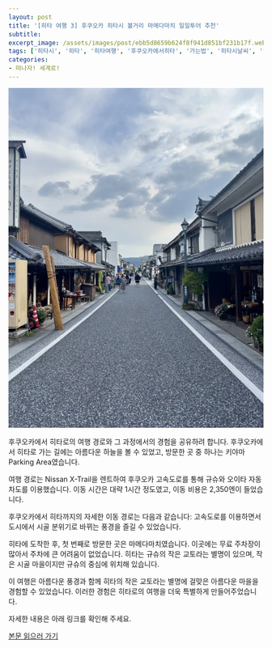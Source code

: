 ```yaml
---
layout: post
title: '[히타 여행 3] 후쿠오카 히타시 볼거리 마메다마치 일일투어 추천'
subtitle: 
excerpt_image: /assets/images/post/ebb5d8659b624f8f941d851bf231b17f.webp
tags: ['히타시', '히타', '히타여행', '후쿠오카에서히타', '가는법', '히타시날씨', '히타시료칸', '히타시볼거리', '마메다마치', '우키하벳칸신시요']
categories: 
- 떠나자! 세계로!
---
```


![메인 이미지](/assets/images/post/ebb5d8659b624f8f941d851bf231b17f.webp)

후쿠오카에서 히타로의 여행 경로와 그 과정에서의 경험을 공유하려 합니다. 후쿠오카에서 히타로 가는 길에는 아름다운 하늘을 볼 수 있었고, 방문한 곳 중 하나는 키야마 Parking Area였습니다. 

여행 경로는 Nissan X-Trail을 렌트하여 후쿠오카 고속도로를 통해 규슈와 오이타 자동차도를 이용했습니다. 이동 시간은 대략 1시간 정도였고, 이동 비용은 2,350엔이 들었습니다. 

후쿠오카에서 히타까지의 자세한 이동 경로는 다음과 같습니다: 고속도로를 이용하면서 도시에서 시골 분위기로 바뀌는 풍경을 즐길 수 있었습니다. 

히타에 도착한 후, 첫 번째로 방문한 곳은 마메다마치였습니다. 이곳에는 무료 주차장이 많아서 주차에 큰 어려움이 없었습니다. 히타는 규슈의 작은 교토라는 별명이 있으며, 작은 시골 마을이지만 규슈의 중심에 위치해 있습니다. 

이 여행은 아름다운 풍경과 함께 히타의 작은 교토라는 별명에 걸맞은 아름다운 마을을 경험할 수 있었습니다. 이러한 경험은 히타로의 여행을 더욱 특별하게 만들어주었습니다. 

자세한 내용은 아래 링크를 확인해 주세요.

[본문 읽으러 가기](https://m.blog.naver.com/ham_eaten_jellybear/223229840734)
